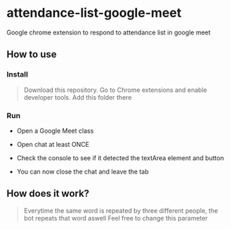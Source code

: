 # attendance-list-google-meet
Google chrome extension to respond to attendance list in google meet

## How to use

### Install
> Download this repository.
> Go to Chrome extensions and enable developer tools.
> Add this folder there

### Run
- Open a Google Meet class

- Open chat at least ONCE

- Check the console to see if it detected the textArea element and button

- You can now close the chat and leave the tab


## How does it work?
> Everytime the same word is repeated by three different people, the bot repeats that word aswell
> Feel free to change this parameter
